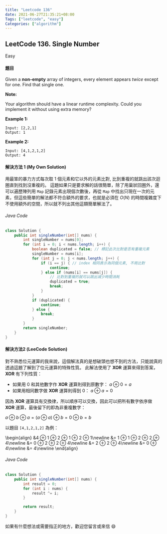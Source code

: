 ```yaml
---
title: "Leetcode 136"
date: 2021-06-27T21:35:21+08:00
Tags: ["leetcode", "easy"]
Categories: ["algorithm"]
---
```


## LeetCode 136. Single Number

<span class="easy">Easy</span>

#### 題目
Given a **non-empty** array of integers, every element appears _twice_ except for one. Find that single one.

**Note:**

Your algorithm should have a linear runtime complexity. Could you implement it without using extra memory?

**Example 1:**
```
Input: [2,2,1]
Output: 1
```
**Example 2:**
```
Input: [4,1,2,1,2]
Output: 4
```

#### 解決方法 1 (My Own Solution)
用最笨的暴力方式每次取 1 個元素和它以外的元素比對, 比到重複的就跳出該次迴圈直到找到沒重複的。
這題如果只是要求解的話很簡單，除了用巢狀回圈外，還可以遍歷陣列用 `Map` 記錄元素出現個次數後，再從 `Map` 中找出只現在一次的元素，但這些簡單的解法都不符合額外的要求，也就是必須在 $O(N)$ 的時間複雜度下不使用額外的空間，所以就不列出其他這類簡單解法了。

###### Java Code
```java
class Solution {
    public int singleNumber(int[] nums) {
        int singleNumber = nums[0];
        for (int i = 0; i < nums.length; i++) {
            boolean duplicated = false; // 標記此次比對是否有重複元素
            singleNumber = nums[i];
            for (int j = 0; j < nums.length; j++) {
                if (i == j) { // index 相同表示為同個元素, 不用比對
                    continue;
                } else if (nums[i] == nums[j]) {
                    // 比對到重複的就可以跳出減少時間消耗
                    duplicated = true;
                    break;
                }
            }
            if (duplicated) {
                continue;
            } else {
                break;
            }
        }
        return singleNumber;
    }
}
```

#### 解決方法2 (LeeCode Solution)
對不熟悉位元運算的我來說，這個解法真的是想破頭也想不到的方法，只能說真的透過這題了解到了位元運算的特殊性質。
此解法使用了 **XOR** 運算來得到答案，**XOR** 有下列性質：
- 如果用 0 和其他數字作 **XOR** 運算則得到原數字：
  $a ⊕ 0 = a$
- 如果用相同數字做 **XOR** 運算則得到 0：
  $a ⊕ a = 0$

因為 **XOR** 運算具有交換律，所以順序可以交換，因此可以把所有數字依序做 **XOR** 運算，最後留下的即為非重複數字：

$a ⊕ b ⊕ a = ( a ⊕ a ) ⊕ b = 0 ⊕ b = b$

  以題目 `[4,1,2,1,2]` 為例：

\begin{align}
&4 ⊕ 1 ⊕ 2 ⊕ 1 ⊕ 2 ⊕ 1\newline
&= 1 ⊕ 1 ⊕ 2 ⊕ 2 ⊕ 4\newline
&= 0 ⊕ 2 ⊕ 2 ⊕ 4\newline
&= 2 ⊕ 2 ⊕ 4\newline
&= 0 ⊕ 4\newline
&= 4\newline
\end{align}

###### Java Code
```java
class Solution {
    public int singleNumber(int[] nums) {
        int result = 0;
        for (int i : nums) {
            result ^= i;
        }

        return result;
    }
}
```

如果有什麼想法或需要指正的地方，歡迎您留言或來信 😄